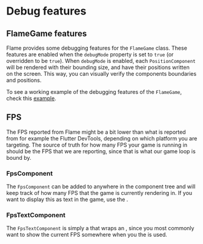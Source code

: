 # Debug features

## FlameGame features

Flame provides some debugging features for the `FlameGame` class. These features are enabled when
the `debugMode` property is set to `true` (or overridden to be `true`).
When `debugMode` is enabled, each `PositionComponent` will be rendered with their bounding size, and
have their positions written on the screen. This way, you can visually verify the components
boundaries and positions.

To see a working example of the debugging features of the `FlameGame`, check this
[example](https://github.com/flame-engine/flame/blob/main/examples/lib/stories/components/debug_example.dart).


## FPS

The FPS reported from Flame might be a bit lower than what is reported from for example the Flutter
DevTools, depending on which platform you are targeting. The source of truth for how many FPS your
game is running in should be the FPS that we are reporting, since that is what our game loop is
bound by.


### FpsComponent

The `FpsComponent` can be added to anywhere in the component tree and will keep track of how many
FPS that the game is currently rendering in. If you want to display this as text in the game, use
the [](#fpstextcomponent).


### FpsTextComponent

The `FpsTextComponent` is simply a [](../rendering/text.md#textcomponent) that wraps an
[](../rendering/text.md#textcomponent), since you most commonly want to show the current FPS
somewhere when you the [](#fpscomponent) is used.
